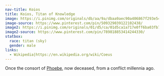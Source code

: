 ```yaml
---
nav-title: Koios
title: Koios, Titan of Knowledge
image: https://i.pinimg.com/originals/db/aa/9a/dbaa9aec90a406867f293e546741e865.jpg
image-source: https://www.pinterest.com/pin/509329039122102438/
image2: https://i.pinimg.com/originals/01/d5/ca/01d5ca1a717e0ff6ba03fb7940ecec27.jpg
image2-source: https://www.pinterest.com/pin/789818853414244330/
statbox:
  race: titan (sky)
  gender: male
links:
  - Wikipedia|https://en.wikipedia.org/wiki/Coeus
---
```


Once the consort of [Phoebe](phoebe), now deceased, from a conflict millennia ago.
